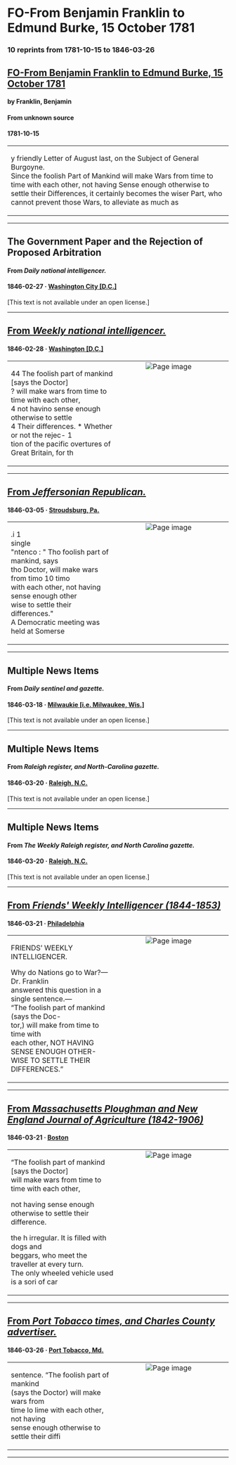 
# FO-From Benjamin Franklin to Edmund Burke, 15 October 1781

### 10 reprints from 1781-10-15 to 1846-03-26

## [FO-From Benjamin Franklin to Edmund Burke, 15 October 1781](https://founders.archives.gov/documents/Franklin/01-35-02-0449)

#### by Franklin, Benjamin

#### From unknown source

#### 1781-10-15

<table style="width: 100%;"><tr><td style="width: 50%">

y friendly Letter of August last, on the Subject of General Burgoyne.  
Since the foolish Part of Mankind will make Wars from time to time with each other, not having Sense enough otherwise to settle their Differences, it certainly becomes the wiser Part, who cannot prevent those Wars, to alleviate as much as
</td></tr></table>

---

## The Government Paper and the Rejection of Proposed Arbitration

#### From _Daily national intelligencer._

#### 1846-02-27 &middot; [Washington City [D.C.]](http://dbpedia.org/resource/Washington%2C_D.C.)

[This text is not available under an open license.]

---

## [From _Weekly national intelligencer._](https://chroniclingamerica.loc.gov/lccn/sn83045784/1846-02-28/ed-1/seq-3)

#### 1846-02-28 &middot; [Washington [D.C.]](http://dbpedia.org/resource/Washington%2C_D.C.)

<table style="width: 100%;"><tr><td style="width: 50%">

  
44 The foolish part of mankind [says the Doctor]  
? will make wars from time to time with each other,  
4 not havino sense enough otherwise to settle  
4 Their differences. * Whether or not the rejec- 1  
tion of the pacific overtures of Great Britain, for th
</td><td style="width: 50%; max-height: 75%; margin: auto; display: block;">
<img alt="Page image" src="https://chroniclingamerica.loc.gov/iiif/2/dlc_firedrake_ver01%2Fdata%2Fsn83045784%2F00415661575%2F1846022801%2F0321.jp2/pct:63.370673,88.878732,15.290647,3.187843/!600,600/0/default.jpg"/>
</td>
</tr></table>

---

## [From _Jeffersonian Republican._](https://chroniclingamerica.loc.gov/lccn/sn86053954/1846-03-05/ed-1/seq-2)

#### 1846-03-05 &middot; [Stroudsburg, Pa.](http://dbpedia.org/resource/Stroudsburg%2C_Pennsylvania)

<table style="width: 100%;"><tr><td style="width: 50%">

  
.i 1  
single  
&quot;ntenco : &quot; Tho foolish part of mankind, says  
tho Doctor, will make wars from timo 10 timo  
with each other, not having sense enough other­  
wise to settle their differences.&quot;  
A Democratic meeting was held at Somerse
</td><td style="width: 50%; max-height: 75%; margin: auto; display: block;">
<img alt="Page image" src="https://chroniclingamerica.loc.gov/iiif/2/pst_borland_ver01%2Fdata%2Fsn86053954%2F0023728236A%2F1846030501%2F0444.jp2/pct:43.286188,74.829443,18.823119,4.907241/!600,600/0/default.jpg"/>
</td>
</tr></table>

---

## Multiple News Items

#### From _Daily sentinel and gazette._

#### 1846-03-18 &middot; [Milwaukie [i.e. Milwaukee, Wis.]](http://dbpedia.org/resource/Milwaukee)

[This text is not available under an open license.]

---

## Multiple News Items

#### From _Raleigh register, and North-Carolina gazette._

#### 1846-03-20 &middot; [Raleigh, N.C.](http://dbpedia.org/resource/Raleigh%2C_North_Carolina)

[This text is not available under an open license.]

---

## Multiple News Items

#### From _The Weekly Raleigh register, and North Carolina gazette._

#### 1846-03-20 &middot; [Raleigh, N.C.](http://dbpedia.org/resource/Raleigh%2C_North_Carolina)

[This text is not available under an open license.]

---

## [From _Friends' Weekly Intelligencer (1844-1853)_](https://archive.org/details/sim_friends-intelligencer_1846-03-21_2_51/page/n3/mode/1up?view=theater)

#### 1846-03-21 &middot; [Philadelphia](http://dbpedia.org/resource/Philadelphia)

<table style="width: 100%;"><tr><td style="width: 50%">

  
  
FRIENDS’ WEEKLY INTELLIGENCER.  
  
  
  
Why do Nations go to War?—Dr. Franklin  
answered this question in a single sentence.—  
“The foolish part of mankind (says the Doc-  
tor,) will make from time to time with  
each other, NOT HAVING SENSE ENOUGH OTHER-  
WISE TO SETTLE THEIR DIFFERENCES.”
</td><td style="width: 50%; max-height: 75%; margin: auto; display: block;">
<img alt="Page image" src="https://iiif.archive.org/iiif/sim_friends-intelligencer_1846-03-21_2_51&#0036;3/pct:30.114823,11.483081,40.579332,7.667387/600,/0/default.jpg"/>
</td>
</tr></table>

---

## [From _Massachusetts Ploughman and New England Journal of Agriculture (1842-1906)_](https://archive.org/details/sim_massachusetts-ploughman-new-england-journal-agriculture_1846-03-21_5_25/page/n3/mode/1up?view=theater)

#### 1846-03-21 &middot; [Boston](http://dbpedia.org/resource/Boston)

<table style="width: 100%;"><tr><td style="width: 50%">

  
“The foolish part of mankind [says the Doctor]  
will make wars from time to time with each other,  
  
  
  
not having sense enough otherwise to settle their  
difference.  
  
the h irregular. It is filled with dogs and  
beggars, who meet the traveller at every turn.  
The only wheeled vehicle used is a sori of car
</td><td style="width: 50%; max-height: 75%; margin: auto; display: block;">
<img alt="Page image" src="https://iiif.archive.org/iiif/sim_massachusetts-ploughman-new-england-journal-agriculture_1846-03-21_5_25&#0036;3/pct:47.184406,59.769009,23.917079,36.032243/,600/0/default.jpg"/>
</td>
</tr></table>

---

## [From _Port Tobacco times, and Charles County advertiser._](https://chroniclingamerica.loc.gov/lccn/sn89060060/1846-03-26/ed-1/seq-1)

#### 1846-03-26 &middot; [Port Tobacco, Md.](http://dbpedia.org/resource/Port_Tobacco_Village%2C_Maryland)

<table style="width: 100%;"><tr><td style="width: 50%">

  
sentence. “The foolish part of mankind  
(says the Doctor) will make wars from  
time lo lime with each other, not having  
sense enough otherwise to settle their diffi
</td><td style="width: 50%; max-height: 75%; margin: auto; display: block;">
<img alt="Page image" src="https://chroniclingamerica.loc.gov/iiif/2/mdu_elsberg_ver02%2Fdata%2Fsn89060060%2F00415624232%2F1846032601%2F0150.jp2/pct:40.356589,81.246151,16.775194,2.405392/!600,600/0/default.jpg"/>
</td>
</tr></table>

---

